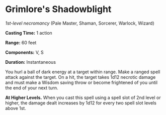 # Grimlore's Shadowblight
*1st-level necromancy* (Pale Master, Shaman, Sorcerer, Warlock, Wizard)

**Casting Time:** 1 action

**Range:** 60 feet

**Components:** V, S

**Duration:** Instantaneous

You hurl a ball of dark energy at a target within range. Make a ranged spell attack against the target. On a hit, the target takes 1d12 necrotic damage and must make a Wisdom saving throw or become frightened of you until the end of your next turn.

**At Higher Levels.** When you cast this spell using a spell slot of 2nd level or higher, the damage dealt increases by 1d12 for every two spell slot levels above 1st.
